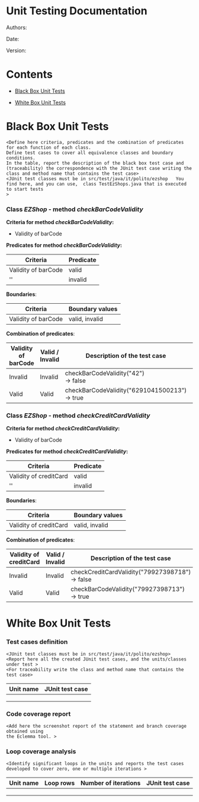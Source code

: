# Unit Testing Documentation

Authors:

Date:

Version:

# Contents

- [Black Box Unit Tests](#black-box-unit-tests)




- [White Box Unit Tests](#white-box-unit-tests)


# Black Box Unit Tests

    <Define here criteria, predicates and the combination of predicates for each function of each class.
    Define test cases to cover all equivalence classes and boundary conditions.
    In the table, report the description of the black box test case and (traceability) the correspondence with the JUnit test case writing the 
    class and method name that contains the test case>
    <JUnit test classes must be in src/test/java/it/polito/ezshop   You find here, and you can use,  class TestEzShops.java that is executed  
    to start tests
    >

 ### **Class *EZShop* - method *checkBarCodeValidity***

**Criteria for method *checkBarCodeValidity*:**

 - Validity of barCode

**Predicates for method *checkBarCodeValidity*:**

| Criteria | Predicate |
| -------- | --------- |
| Validity of barCode         | valid           |
| '' | invalid |

**Boundaries**:

| Criteria | Boundary values |
| -------- | --------------- |
| Validity of barCode       | valid, invalid                |

**Combination of predicates**:


| Validity of barCode | Valid / Invalid | Description of the test case | JUnit test case |
|-------|-------|-------|-------|
|Invalid|Invalid|checkBarCodeValidity("42")<br/> -> false|BB_UnitTesting.test_InvalidBarCode|
|Valid|Valid|checkBarCodeValidity("6291041500213")<br/> -> true|BB_UnitTesting.test_ValidBarCode|

 ### **Class *EZShop* - method *checkCreditCardValidity***

**Criteria for method *checkCreditCardValidity*:**

 - Validity of barCode

**Predicates for method *checkCreditCardValidity*:**

| Criteria               | Predicate |
| ---------------------- | --------- |
| Validity of creditCard | valid     |
| ''                     | invalid   |

**Boundaries**:

| Criteria               | Boundary values |
| ---------------------- | --------------- |
| Validity of creditCard | valid, invalid  |

**Combination of predicates**:


| Validity of creditCard | Valid / Invalid | Description of the test case                         | JUnit test case                       |
| ---------------------- | --------------- | ---------------------------------------------------- | ------------------------------------- |
| Invalid                | Invalid         | checkCreditCardValidity("79927398718")<br/> -> false | BB_UnitTesting.test_InvalidCreditCard |
| Valid                  | Valid           | checkBarCodeValidity("79927398713")<br/> -> true     | BB_UnitTesting.test_ValidCreditCard   |


# White Box Unit Tests

### Test cases definition

    <JUnit test classes must be in src/test/java/it/polito/ezshop>
    <Report here all the created JUnit test cases, and the units/classes under test >
    <For traceability write the class and method name that contains the test case>


| Unit name | JUnit test case |
|--|--|
|||
|||
||||

### Code coverage report

    <Add here the screenshot report of the statement and branch coverage obtained using
    the Eclemma tool. >


### Loop coverage analysis

    <Identify significant loops in the units and reports the test cases
    developed to cover zero, one or multiple iterations >

|Unit name | Loop rows | Number of iterations | JUnit test case |
|---|---|---|---|
|||||
|||||
||||||



